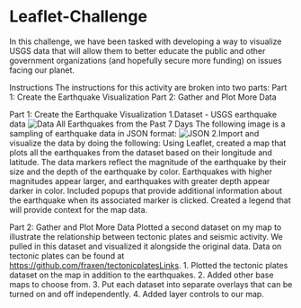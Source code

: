 # Leaflet-Challenge
In this challenge, we have been tasked with developing a way to visualize USGS data that will allow them to better educate the public and other government organizations (and hopefully secure more funding) on issues facing our planet.

Instructions
The instructions for this activity are broken into two parts:
Part 1: Create the Earthquake Visualization
Part 2: Gather and Plot More Data 

Part 1: Create the Earthquake Visualization
1.Dataset - USGS earthquake data 
![Data](C:\Users\cghos\OneDrive\Desktop\leaflet-challenge\Leaflet-Part-1\Images\3-Data.png)
All Earthquakes from the Past 7 Days
The following image is a sampling of earthquake data in JSON format:
![JSON](C:\Users\cghos\OneDrive\Desktop\leaflet-challenge\JSON.jpg)
2.Import and visualize the data by doing the following:
Using Leaflet, created a map that plots all the earthquakes from the dataset based on their longitude and latitude.
The data markers  reflect the magnitude of the earthquake by their size and the depth of the earthquake by color. Earthquakes with higher magnitudes appear larger, and earthquakes with greater depth appear darker in color.
Included popups that provide additional information about the earthquake when its associated marker is clicked.
Created a legend that will provide context for the map data.

Part 2: Gather and Plot More Data
Plotted a second dataset on my map to illustrate the relationship between tectonic plates and seismic activity. 
We pulled in this dataset and visualized it alongside the original data. 
Data on tectonic plates can be found at https://github.com/fraxen/tectonicplatesLinks.
    1. Plotted the tectonic plates dataset on the map in addition to the earthquakes.
    2. Added other base maps to choose from.
    3. Put each dataset into separate overlays that can be turned on and off independently.
    4. Added layer controls to our map.